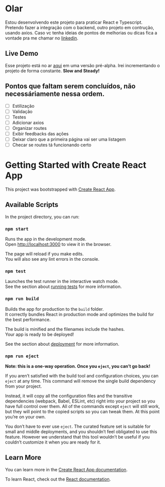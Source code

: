 # Olar

Estou desenvolvendo este projeto para praticar React e Typescript. Pretendo fazer a integração com o backend, outro projeto em contrução, usando axios.
Caso vc tenha ideias de pontos de melhorias ou dicas fica a vontade pra me chamar no [linkedin](https://www.linkedin.com/in/cassio-takeshi-izumi/).

## Live Demo

Esse projeto está no ar [aqui](https://izumi-san.github.io/list-notes-project-frontend/) em uma versão pré-alpha.
Irei incrementando o projeto de forma constante. **Slow and Steady!**

## Pontos que faltam serem concluídos, não necessáriamente nessa ordem.

- [ ] Estilização
- [ ] Validação
- [ ] Testes
- [ ] Adicionar axios
- [ ] Organizar routes
- [ ] Exibir feedbacks das ações
- [ ] Deixar claro que a primeira página vai ser uma listagem
- [ ] Checar se routes tá funcionando certo

# Getting Started with Create React App

This project was bootstrapped with [Create React App](https://github.com/facebook/create-react-app).

## Available Scripts

In the project directory, you can run:

### `npm start`

Runs the app in the development mode.\
Open [http://localhost:3000](http://localhost:3000) to view it in the browser.

The page will reload if you make edits.\
You will also see any lint errors in the console.

### `npm test`

Launches the test runner in the interactive watch mode.\
See the section about [running tests](https://facebook.github.io/create-react-app/docs/running-tests) for more information.

### `npm run build`

Builds the app for production to the `build` folder.\
It correctly bundles React in production mode and optimizes the build for the best performance.

The build is minified and the filenames include the hashes.\
Your app is ready to be deployed!

See the section about [deployment](https://facebook.github.io/create-react-app/docs/deployment) for more information.

### `npm run eject`

**Note: this is a one-way operation. Once you `eject`, you can’t go back!**

If you aren’t satisfied with the build tool and configuration choices, you can `eject` at any time. This command will remove the single build dependency from your project.

Instead, it will copy all the configuration files and the transitive dependencies (webpack, Babel, ESLint, etc) right into your project so you have full control over them. All of the commands except `eject` will still work, but they will point to the copied scripts so you can tweak them. At this point you’re on your own.

You don’t have to ever use `eject`. The curated feature set is suitable for small and middle deployments, and you shouldn’t feel obligated to use this feature. However we understand that this tool wouldn’t be useful if you couldn’t customize it when you are ready for it.

## Learn More

You can learn more in the [Create React App documentation](https://facebook.github.io/create-react-app/docs/getting-started).

To learn React, check out the [React documentation](https://reactjs.org/).
